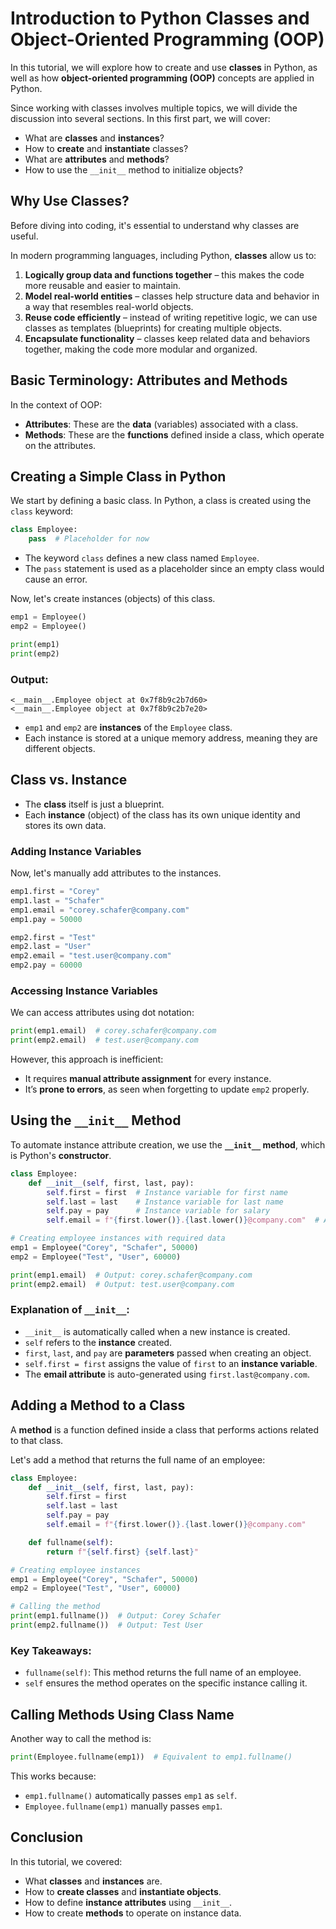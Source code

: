 # **Introduction to Python Classes and Object-Oriented Programming (OOP)**

In this tutorial, we will explore how to create and use **classes** in Python, as well as how **object-oriented programming (OOP)** concepts are applied in Python.

Since working with classes involves multiple topics, we will divide the discussion into several sections. In this first part, we will cover:

- What are **classes** and **instances**?
- How to **create** and **instantiate** classes?
- What are **attributes** and **methods**?
- How to use the `__init__` method to initialize objects?

## **Why Use Classes?**
Before diving into coding, it's essential to understand why classes are useful.

In modern programming languages, including Python, **classes** allow us to:
1. **Logically group data and functions together** – this makes the code more reusable and easier to maintain.
2. **Model real-world entities** – classes help structure data and behavior in a way that resembles real-world objects.
3. **Reuse code efficiently** – instead of writing repetitive logic, we can use classes as templates (blueprints) for creating multiple objects.
4. **Encapsulate functionality** – classes keep related data and behaviors together, making the code more modular and organized.

## **Basic Terminology: Attributes and Methods**
In the context of OOP:
- **Attributes**: These are the **data** (variables) associated with a class.
- **Methods**: These are the **functions** defined inside a class, which operate on the attributes.

## **Creating a Simple Class in Python**
We start by defining a basic class. In Python, a class is created using the `class` keyword:

```python
class Employee:
    pass  # Placeholder for now
```

- The keyword `class` defines a new class named `Employee`.
- The `pass` statement is used as a placeholder since an empty class would cause an error.

Now, let's create instances (objects) of this class.

```python
emp1 = Employee()
emp2 = Employee()

print(emp1)
print(emp2)
```

### **Output:**
```
<__main__.Employee object at 0x7f8b9c2b7d60>
<__main__.Employee object at 0x7f8b9c2b7e20>
```

- `emp1` and `emp2` are **instances** of the `Employee` class.
- Each instance is stored at a unique memory address, meaning they are different objects.

## **Class vs. Instance**
- The **class** itself is just a blueprint.
- Each **instance** (object) of the class has its own unique identity and stores its own data.

### **Adding Instance Variables**
Now, let's manually add attributes to the instances.

```python
emp1.first = "Corey"
emp1.last = "Schafer"
emp1.email = "corey.schafer@company.com"
emp1.pay = 50000

emp2.first = "Test"
emp2.last = "User"
emp2.email = "test.user@company.com"
emp2.pay = 60000
```

### **Accessing Instance Variables**
We can access attributes using dot notation:

```python
print(emp1.email)  # corey.schafer@company.com
print(emp2.email)  # test.user@company.com
```

However, this approach is inefficient:
- It requires **manual attribute assignment** for every instance.
- It’s **prone to errors**, as seen when forgetting to update `emp2` properly.

## **Using the `__init__` Method**
To automate instance attribute creation, we use the **`__init__` method**, which is Python's **constructor**.

```python
class Employee:
    def __init__(self, first, last, pay):
        self.first = first  # Instance variable for first name
        self.last = last    # Instance variable for last name
        self.pay = pay      # Instance variable for salary
        self.email = f"{first.lower()}.{last.lower()}@company.com"  # Auto-generate email

# Creating employee instances with required data
emp1 = Employee("Corey", "Schafer", 50000)
emp2 = Employee("Test", "User", 60000)

print(emp1.email)  # Output: corey.schafer@company.com
print(emp2.email)  # Output: test.user@company.com
```

### **Explanation of `__init__`:**
- `__init__` is automatically called when a new instance is created.
- `self` refers to the **instance** created.
- `first`, `last`, and `pay` are **parameters** passed when creating an object.
- `self.first = first` assigns the value of `first` to an **instance variable**.
- The **email attribute** is auto-generated using `first.last@company.com`.

## **Adding a Method to a Class**
A **method** is a function defined inside a class that performs actions related to that class.

Let's add a method that returns the full name of an employee:

```python
class Employee:
    def __init__(self, first, last, pay):
        self.first = first
        self.last = last
        self.pay = pay
        self.email = f"{first.lower()}.{last.lower()}@company.com"

    def fullname(self):
        return f"{self.first} {self.last}"

# Creating employee instances
emp1 = Employee("Corey", "Schafer", 50000)
emp2 = Employee("Test", "User", 60000)

# Calling the method
print(emp1.fullname())  # Output: Corey Schafer
print(emp2.fullname())  # Output: Test User
```

### **Key Takeaways:**
- `fullname(self)`: This method returns the full name of an employee.
- `self` ensures the method operates on the specific instance calling it.

## **Calling Methods Using Class Name**
Another way to call the method is:

```python
print(Employee.fullname(emp1))  # Equivalent to emp1.fullname()
```

This works because:
- `emp1.fullname()` automatically passes `emp1` as `self`.
- `Employee.fullname(emp1)` manually passes `emp1`.

## **Conclusion**
In this tutorial, we covered:
- What **classes** and **instances** are.
- How to **create classes** and **instantiate objects**.
- How to define **instance attributes** using `__init__`.
- How to create **methods** to operate on instance data.
